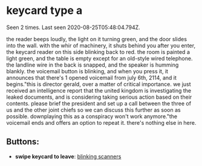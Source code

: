 # keycard type a

Seen 2 times. Last seen 2020-08-25T05:48:04.794Z.

the reader beeps loudly, the light on it turning green, and the door slides into the wall. with the whir of machinery, it shuts behind you after you enter, the keycard reader on this side blinking back to red. the room is painted a light green, and the table is empty except for an old-style wired telephone. the landline wire in the back is snapped, and the speaker is humming blankly. the voicemail button is blinking, and when you press it, it announces that there's 1 opened voicemail from july 6th, 2114, and it begins.<span class='doc'>"this is director gerald, over a matter of critical importance. we just received an intelligence report that the united kingdom is investigating the leaked documents, and is considering taking serious action based on their contents. please brief the president and set up a call between the three of us and the other joint chiefs so we can discuss this further as soon as possible. downplaying this as a conspiracy won't work anymore."</span>the voicemail ends and offers an option to repeat it. there's nothing else in here.

## Buttons:

- **swipe keycard to leave**: [blinking scanners](blinking-scanners-Nxt52i3.md)